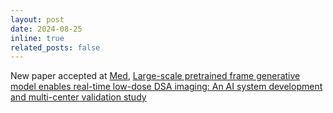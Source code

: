 ```yaml
---
layout: post
date: 2024-08-25
inline: true
related_posts: false
---
```


New paper accepted at <a href="https://www.cell.com/med/home">Med</a>, <a href="https://www.cell.com/med/abstract/S2666-6340(24)00307-6">Large-scale pretrained frame generative model enables real-time low-dose DSA imaging: An AI system development and multi-center validation study</a>
